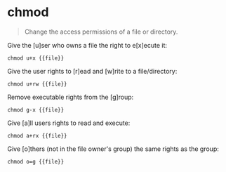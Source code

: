chmod
=====

> Change the access permissions of a file or directory.

Give the [u]ser who owns a file the right to e[x]ecute it:

    chmod u+x {{file}}

Give the user rights to [r]ead and [w]rite to a file/directory:

    chmod u+rw {{file}}

Remove executable rights from the [g]roup:

    chmod g-x {{file}}

Give [a]ll users rights to read and execute:

    chmod a+rx {{file}}

Give [o]thers (not in the file owner's group) the same rights as the group:

    chmod o=g {{file}}
